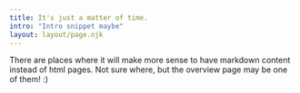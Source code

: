```yaml
---
title: It's just a matter of time.
intro: "Intro snippet maybe"
layout: layout/page.njk
---
```


<p class="text-gray-600">There are places where it will make more sense to have markdown content instead of html pages. Not sure where, but the overview page may be one of them! :)</p>
